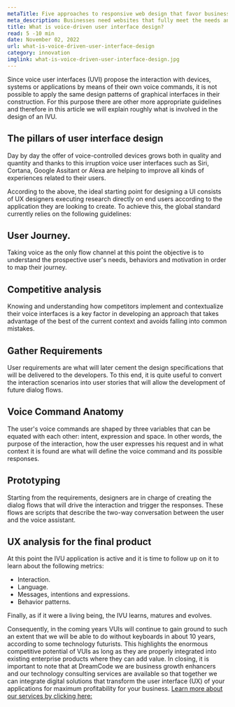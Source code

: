 ```yaml
---
metaTitle: Five approaches to responsive web design that favor business brand positioning
meta_description: Businesses need websites that fully meet the needs and capabilities of the devices from which their customers access them. This is a standard that all programmers oriented to mobile development cannot fail to meet.
title: What is voice-driven user interface design?
read: 5 -10 min
date: November 02, 2022
url: what-is-voice-driven-user-interface-design
category: innovation
imglink: what-is-voice-driven-user-interface-design.jpg
---
```


Since voice user interfaces (UVI) propose the interaction with devices, systems or applications by means of their own voice commands, it is not possible to apply the same design patterns of graphical interfaces in their construction. For this purpose there are other more appropriate guidelines and therefore in this article we will explain roughly what is involved in the design of an IVU.

## The pillars of user interface design

Day by day the offer of voice-controlled devices grows both in quality and quantity and thanks to this irruption voice user interfaces such as Siri, Cortana, Google Assitant or Alexa are helping to improve all kinds of experiences related to their users.

According to the above, the ideal starting point for designing a UI consists of UX designers executing research directly on end users according to the application they are looking to create. To achieve this, the global standard currently relies on the following guidelines:

## User Journey.

Taking voice as the only flow channel at this point the objective is to understand the prospective user's needs, behaviors and motivation in order to map their journey.

## Competitive analysis

Knowing and understanding how competitors implement and contextualize their voice interfaces is a key factor in developing an approach that takes advantage of the best of the current context and avoids falling into common mistakes.

## Gather Requirements

User requirements are what will later cement the design specifications that will be delivered to the developers. To this end, it is quite useful to convert the interaction scenarios into user stories that will allow the development of future dialog flows.

## Voice Command Anatomy

The user's voice commands are shaped by three variables that can be equated with each other: intent, expression and space. In other words, the purpose of the interaction, how the user expresses his request and in what context it is found are what will define the voice command and its possible responses.

## Prototyping

Starting from the requirements, designers are in charge of creating the dialog flows that will drive the interaction and trigger the responses. These flows are scripts that describe the two-way conversation between the user and the voice assistant.

## UX analysis for the final product

At this point the IVU application is active and it is time to follow up on it to learn about the following metrics:

- Interaction.
- Language.
- Messages, intentions and expressions.
- Behavior patterns.

Finally, as if it were a living being, the IVU learns, matures and evolves.

Consequently, in the coming years VUIs will continue to gain ground to such an extent that we will be able to do without keyboards in about 10 years, according to some technology futurists. This highlights the enormous competitive potential of VUIs as long as they are properly integrated into existing enterprise products where they can add value.
In closing, it is important to note that at DreamCode we are business growth enhancers and our technology consulting services are available so that together we can integrate digital solutions that transform the user interface (UX) of your applications for maximum profitability for your business. [Learn more about our services by clicking here:](https://www.dreamcodesoft.com/en/services)
